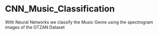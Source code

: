 # CNN_Music_Classification
With Neural Networks we classify the Music Genre using the spectrogram images of the GTZAN Dataset
